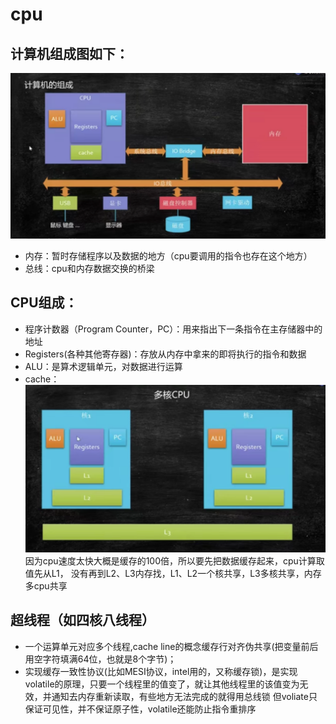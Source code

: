 # cpu
## 计算机组成图如下：
![计算机组成](https://github.com/zhangkai108/jvm_bottom_study/blob/master/src/main/resources/mdImages/%E8%AE%A1%E7%AE%97%E6%9C%BA%E7%BB%84%E6%88%90.png)
- 内存：暂时存储程序以及数据的地方（cpu要调用的指令也存在这个地方）
- 总线：cpu和内存数据交换的桥梁
## CPU组成：
- 程序计数器（Program Counter，PC）：用来指出下一条指令在主存储器中的地址
- Registers(各种其他寄存器)：存放从内存中拿来的即将执行的指令和数据
- ALU：是算术逻辑单元，对数据进行运算
- cache：![多核cpu缓存图](https://github.com/zhangkai108/jvm_bottom_study/blob/master/src/main/resources/mdImages/multiCoreCpu.png)因为cpu速度太快大概是缓存的100倍，所以要先把数据缓存起来，cpu计算取值先从L1，
没有再到L2、L3内存找，L1、L2一个核共享，L3多核共享，内存多cpu共享
## 超线程（如四核八线程）
- 一个运算单元对应多个线程,cache line的概念缓存行对齐伪共享(把变量前后用空字符填满64位，也就是8个字节)；
- 实现缓存一致性协议(比如MESI协议，intel用的，又称缓存锁)，是实现volatile的原理，只要一个线程里的值变了，就让其他线程里的该值变为无效，并通知去内存重新读取，有些地方无法完成的就得用总线锁
但voliate只保证可见性，并不保证原子性，volatile还能防止指令重排序


